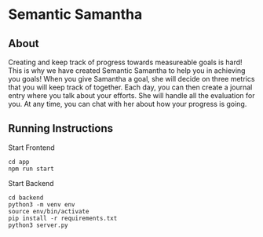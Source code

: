 # Semantic Samantha

## About
Creating and keep track of progress towards measureable goals is hard!
This is why we have created Semantic Samantha to help you in achieving you goals!
When you give Samantha a goal, she will decide on three metrics that you will keep track of together.
Each day, you can then create a journal entry where you talk about your efforts.
She will handle all the evaluation for you.
At any time, you can chat with her about how your progress is going.

## Running Instructions

Start Frontend
```shell
cd app
npm run start
```

Start Backend
```shell
cd backend
python3 -m venv env
source env/bin/activate
pip install -r requirements.txt
python3 server.py
```
